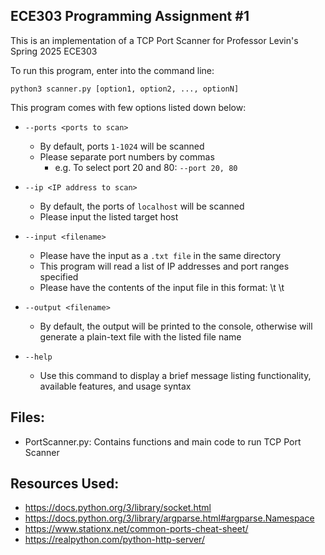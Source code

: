 ## ECE303 Programming Assignment #1

This is an implementation of a TCP Port Scanner for Professor Levin's Spring 2025 ECE303

To run this program, enter into the command line:
```console
python3 scanner.py [option1, option2, ..., optionN]
```

This program comes with few options listed down below:

- `--ports <ports to scan>`
    - By default, ports `1-1024` will be scanned
    - Please separate port numbers by commas 
        - e.g. To select port 20 and 80: `--port 20, 80`

- `--ip <IP address to scan>`
    - By default, the ports of `localhost` will be scanned
    - Please input the listed target host 

 - `--input <filename>`
    - Please have the input as a `.txt file` in the same directory
    - This program will read a list of IP addresses and port ranges specified
    - Please have the contents of the input file in this format: <IP address> \t <port start> \t <port end>

- `--output <filename>`
    - By default, the output will be printed to the console, otherwise will generate a plain-text file with the listed file name

- `--help`
    - Use this command to display a brief message listing functionality, available features, and usage syntax

Files:
---
- PortScanner.py: Contains functions and main code to run TCP Port Scanner

Resources Used: 
---
- https://docs.python.org/3/library/socket.html
- https://docs.python.org/3/library/argparse.html#argparse.Namespace
- https://www.stationx.net/common-ports-cheat-sheet/
- https://realpython.com/python-http-server/